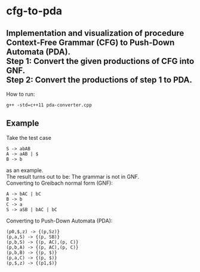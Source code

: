 # cfg-to-pda
Implementation and visualization of procedure Context-Free Grammar (CFG) to Push-Down Automata (PDA).\
Step 1: Convert the given productions of CFG into GNF.\
Step 2: Convert the productions of step 1 to PDA.
---
How to run:
```
g++ -std=c++11 pda-converter.cpp
```
## Example
Take the test case
````
S -> abAB
A -> aAB | $
B -> b
````
as an example.\
The result turns out to be: The grammar is not in GNF.\
Converting to Greibach normal form (GNF):
````
A -> bAC | bC
B -> b
C -> a
S -> aSB | bAC | bC
````

Converting to Push-Down Automata (PDA):
````
(p0,$,z) -> {(p,Sz)}
(p,a,S) -> {(p, SB)}
(p,b,S) -> {(p, AC),(p, C)}
(p,b,A) -> {(p, AC),(p, C)}
(p,b,B) -> {(p, $)}
(p,a,C) -> {(p, $)}
(p,$,z) -> {(p1,$)}
````
